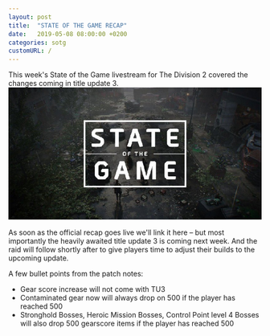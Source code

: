 ```yaml
---
layout: post
title:  "STATE OF THE GAME RECAP"
date:   2019-05-08 08:00:00 +0200
categories: sotg
customURL: /
---
```

This week's State of the Game livestream for The Division 2 covered the changes coming in title update 3.
<img class="post-image" src="/assets/images/posts/sotg.jpg">

As soon as the official recap goes live we'll link it here – but most importantly the heavily awaited title update 3 is coming next week. And the raid will follow shortly after to give players time to adjust their builds to the upcoming update.

A few bullet points from the patch notes:
* Gear score increase will not come with TU3  
* Contaminated gear now will always drop on 500 if the player has reached 500  
* Stronghold Bosses, Heroic Mission Bosses, Control Point level 4 Bosses will also drop 500 gearscore items if the player has reached 500  